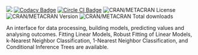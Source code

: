 ![](https://img.shields.io/badge/%20Bioconductor%20BiocCheck-true-green.svg)  [![Codacy Badge](https://app.codacy.com/project/badge/Grade/58fa4c912dfd42d3b8838c65c25deb90)](https://app.codacy.com/gh/urniaz/ai/dashboard?utm_source=gh&utm_medium=referral&utm_content=&utm_campaign=Badge_grade) [![Circle CI Badge](https://img.shields.io/badge/build-passing-brightgreen?style=flat&label=circleci)](https://app.circleci.com/pipelines/github/urniaz?circle-token=79db963de7c13c1570f70cb8ac1c77a5) ![CRAN/METACRAN License](https://img.shields.io/cran/l/ai)  ![CRAN/METACRAN Version](https://img.shields.io/cran/v/ai) ![CRAN/METACRAN Total downloads](https://cranlogs.r-pkg.org/badges/grand-total/ai)

An interface for data processing, building models, predicting values and analysing outcomes. Fitting Linear Models, Robust Fitting of Linear Models, k-Nearest Neighbor Classification, 1-Nearest Neighbor Classification, and Conditional Inference Trees are available.
